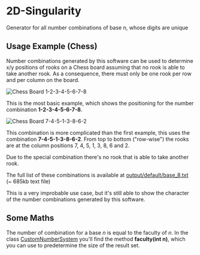 2D-Singularity
==============

Generator for all number combinations of base n, whose digits are unique

## Usage Example (Chess) ##

Number combinations generated by this software can be used to determine x/y positions of rooks on a Chess board assuming that no rook is able to take another rook. As a consequence, there must only be one rook per row and per column on the board.

![Chess Board 1-2-3-4-5-6-7-8](http://i.imgur.com/m18qPQy.png)

This is the most basic example, which shows the positioning for the number combination **1-2-3-4-5-6-7-8**. 

![Chess Board 7-4-5-1-3-8-6-2](http://i.imgur.com/w0oMxm0.png)

This combination is more complicated than the first example, this uses the combination **7-4-5-1-3-8-6-2**. From top to bottom ("row-wise") the rooks are at the column positions 7, 4, 5, 1, 3, 8, 6 and 2.

Due to the special combination there's no rook that is able to take another rook.

The full list of these combinations is available at [output/default/base_8.txt](output/default/base_8.txt) (~ 685kb text file)

This is a very improbable use case, but it's still able to show the character of the number combinations generated by this software.

## Some Maths ##

The number of combination for a base 
*n* is equal to the faculty of *n*. In the class 
[CustomNumberSystem](src/de/jwiegratz/unique_numbers/CustomNumberSystem.java) you'll find the method **faculty(int n)**, which you can use to predetermine the size of the result set.
